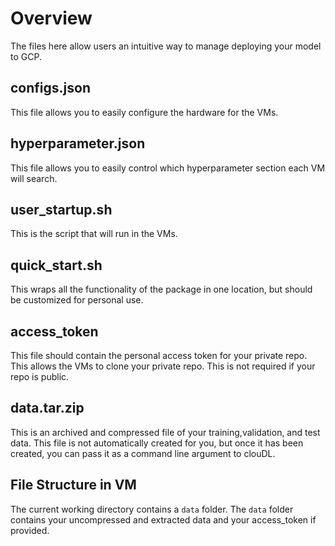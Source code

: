 # Overview
The files here allow users an intuitive way to manage deploying your model to GCP.

## configs.json
This file allows you to easily configure the hardware for the VMs. 

## hyperparameter.json
This file allows you to easily control which hyperparameter section each VM will search.

## user_startup.sh
This is the script that will run in the VMs.

## quick_start.sh
This wraps all the functionality of the package in one location, but should be customized for personal use. 

## access_token
This file should contain the personal access token for your private repo. This allows the VMs to clone your private repo.
This is not required if your repo is public.

## data.tar.zip
This is an archived and compressed file of your training,validation, and test data. This file is not automatically 
created for you, but once it has been created, you can pass it as a command line argument to clouDL. 

## File Structure in VM

The current working directory contains a `data` folder. The 
`data` folder contains your uncompressed and extracted data and your access_token if provided. 
